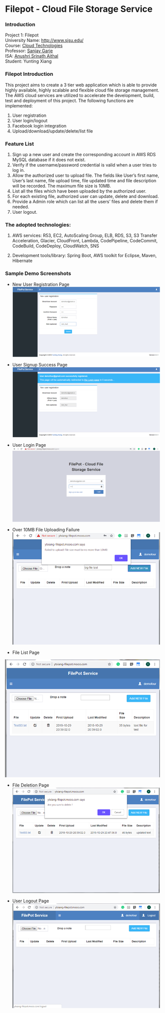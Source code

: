 # Filepot - Cloud File Storage Service

### Introduction
Project 1: Filepot</br>
University Name: http://www.sjsu.edu/</br>
Course: [Cloud Technologies](http://info.sjsu.edu/web-dbgen/catalog/courses/CMPE281.html)</br>
Professor: [Sanjay Garje](https://www.linkedin.com/in/sanjaygarje/)</br>
ISA: [Anushri Srinath Aithal ](https://www.linkedin.com/in/anushri-aithal/)</br>
Student: Yunting Xiang</br>

### Filepot Introduction
This project aims to create a 3 tier web application which is able to provide highly available, highly scalable and flexible cloud file storage management. The AWS cloud services are utilized to accelerate the development, build, test and deployment of this project. The following functions are implemented:

1.  User registration
2.  User login/logout
3.  Facebook login integration
4.  Upload/download/update/delete/list file

### Feature List
1.  Sign up a new user and create the corresponding account in AWS RDS MySQL database if it does not exist. 
2.  Verify if the username/password credential is valid when a user tries to log in.
3.  Allow the authorized user to upload file.  The fields like User’s first name, User’s last name, file upload time, file updated time and file description will be recorded. The maximum file size is 10MB.
4.  List all the files which have been uploaded by the authorized user.
5.  For each existing file, authorized user can update, delete and download.
6.  Provide a Admin role which can list all the users’ files and delete them if needed. 
7.  User logout.


### The adopted technologies:
1. AWS services:
R53, EC2, AutoScaling Group, ELB,  RDS, S3, S3 Transfer Acceleration, Glacier, CloudFront,  Lambda, CodePipeline, CodeCommit, CodeBuild, CodeDeploy, CloudWatch, SNS

2. Development tools/library:
Spring Boot, AWS toolkit for Eclipse, Maven, Hibernate


### Sample Demo Screenshots
- New User Registration Page
![Fig.1 User signup Form](https://github.com/ytxiang/Filepot-CICD/raw/master/register.png)


- User Signup Success Page
![Fig.2 User signed up](https://github.com/ytxiang/Filepot-CICD/raw/master/signed-up.png)


- User Login Page
![Fig.3 Login Page](https://github.com/ytxiang/Filepot-CICD/raw/master/login.png)


- Over 10MB File Uploading Failure
![Fig.4 10MB File Size](https://github.com/ytxiang/Filepot-CICD/raw/master/over-10mb-upload-fail.png)


- File List Page

![Fig.5 File List Page](https://github.com/ytxiang/Filepot-CICD/raw/master/uploaded.png)


- File Deletion Page
![Fig.6 File Deletion Page](https://github.com/ytxiang/Filepot-CICD/raw/master/to-delete.png)


- User Logout Page
![Fig.7 User logout](https://github.com/ytxiang/Filepot-CICD/raw/master/to-logout.png)
